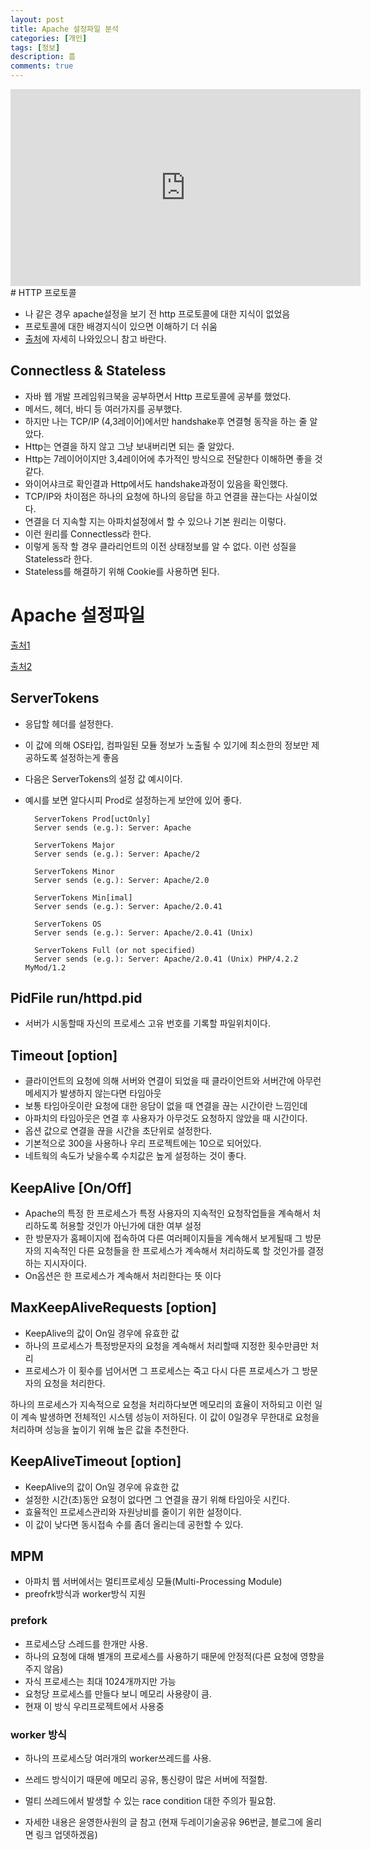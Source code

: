 ```yaml
---
layout: post
title: Apache 설정파일 분석
categories: [개인]
tags: [정보]
description: 흠
comments: true
---
```


<iframe width="560" height="315" src="https://www.youtube.com/embed/5gvQHtR9oNw" frameborder="0" allowfullscreen></iframe>
# HTTP 프로토콜

- 나 같은 경우 apache설정을 보기 전 http 프로토콜에 대한 지식이 없었음
- 프로토콜에 대한 배경지식이 있으면 이해하기 더 쉬움 
- [출처](http://www.joinc.co.kr/modules/moniwiki/wiki.php/Site/Network_Programing/AdvancedComm/HTTP)에 자세히 나와있으니 참고 바란다.

## Connectless & Stateless

- 자바 웹 개발 프레임워크북을 공부하면서 Http 프로토콜에 공부를 했었다.
- 메서드, 헤더, 바디 등 여러가지를 공부했다.
- 하지만 나는 TCP/IP (4,3레이어)에서만 handshake후 연결형 동작을 하는 줄 알았다.
- Http는 연결을 하지 않고 그냥 보내버리면 되는 줄 알았다.
- Http는 7레이어이지만 3,4레이어에 추가적인 방식으로 전달한다 이해하면 좋을 것 같다.
- 와이어샤크로 확인결과 Http에서도 handshake과정이 있음을 확인했다.
- TCP/IP와 차이점은 하나의 요청에 하나의 응답을 하고 연결을 끊는다는 사실이었다.
- 연결을 더 지속할 지는 아파치설정에서 할 수 있으나 기본 원리는 이렇다.
- 이런 원리를 Connectless라 한다.
- 이렇게 동작 할 경우 클라리언트의 이전 상태정보를 알 수 없다. 이런 성질을 Stateless라 한다.
- Stateless를 해결하기 위해 Cookie를 사용하면 된다.

# Apache 설정파일

[출처1](http://webdir.tistory.com/178)

[출처2](http://www.apache.org/)

## ServerTokens

- 응답할 헤더를 설정한다.
- 이 값에 의해 OS타입, 컴파일된 모듈 정보가 노출될 수 있기에 최소한의 정보만 제공하도록 설정하는게 좋음
- 다음은 ServerTokens의 설정 값 예시이다.
- 예시를 보면 알다시피 Prod로 설정하는게 보안에 있어 좋다.


		ServerTokens Prod[uctOnly]
		Server sends (e.g.): Server: Apache
		
		ServerTokens Major
		Server sends (e.g.): Server: Apache/2
		
		ServerTokens Minor
		Server sends (e.g.): Server: Apache/2.0
		
		ServerTokens Min[imal]
		Server sends (e.g.): Server: Apache/2.0.41
		
		ServerTokens OS
		Server sends (e.g.): Server: Apache/2.0.41 (Unix)
		
		ServerTokens Full (or not specified)
		Server sends (e.g.): Server: Apache/2.0.41 (Unix) PHP/4.2.2 MyMod/1.2

## PidFile run/httpd.pid

- 서버가 시동할때 자신의 프로세스 고유 번호를 기록할 파일위치이다.

## Timeout [option]

- 클라이언트의 요청에 의해 서버와 연결이 되었을 때 클라이언트와 서버간에 아무런 메세지가 발생하지 않는다면 타임아웃
- 보통 타임아웃이란 요청에 대한 응담이 없을 때 연결을 끊는 시간이란 느낌인데
- 아파치의 타임아웃은 연결 후 사용자가 아무것도 요청하지 않았을 때 시간이다. 
- 옵션 값으로 연결을 끊을 시간을 초단위로 설정한다. 
- 기본적으로 300을 사용하나 우리 프로젝트에는 10으로 되어있다.
- 네트웍의 속도가 낮을수록 수치값은 높게 설정하는 것이 좋다.

## KeepAlive [On/Off]

- Apache의 특정 한 프로세스가 특정 사용자의 지속적인 요청작업들을 계속해서 처리하도록 허용할 것인가 아닌가에 대한 여부 설정
- 한 방문자가 홈페이지에 접속하여 다른 여러페이지들을 계속해서 보게될때 그 방문자의 지속적인 다른 요청들을 한 프로세스가 계속해서 처리하도록 할 것인가를 결정하는 지시자이다.
- On옵션은 한 프로세스가 계속해서 처리한다는 뜻 이다

## MaxKeepAliveRequests [option]

- KeepAlive의 값이 On일 경우에 유효한 값
- 하나의 프로세스가 특정방문자의 요청을 계속해서 처리할때 지정한 횟수만큼만 처리
-  프로세스가 이 횟수를 넘어서면 그 프로세스는 죽고 다시 다른 프로세스가 그 방문자의 요청을 처리한다.

하나의 프로세스가 지속적으로 요청을 처리하다보면 메모리의 효율이 저하되고 이런 일이 계속 발생하면 전체적인 시스템 성능이 저하된다. 이 값이 0일경우 무한대로 요청을 처리하며 성능을 높이기 위해 높은 값을 추천한다.


## KeepAliveTimeout [option]

- KeepAlive의 값이 On일 경우에 유효한 값
- 설정한 시간(초)동안 요청이 없다면 그 연결을 끊기 위해 타임아웃 시킨다.
- 효율적인 프로세스관리와 자원낭비를 줄이기 위한 설정이다.
- 이 값이 낮다면 동시접속 수를 좀더 올리는데 공헌할 수 있다.

## MPM

- 아파치 웹 서버에서는 멀티프로세싱 모듈(Multi-Processing Module)
- preofrk방식과 worker방식 지원

### prefork
- 프로세스당 스레드를 한개만 사용.
- 하나의 요청에 대해 별개의 프로세스를 사용하기 때문에 안정적(다른 요청에 영향을 주지 않음)
- 자식 프로세스는 최대 1024개까지만 가능
- 요청당 프로세스를 만들다 보니 메모리 사용량이 큼.
- 현재 이 방식 우리프로젝트에서 사용중

### worker 방식
- 하나의 프로세스당 여러개의 worker쓰레드를 사용.
- 쓰레드 방식이기 때문에 메모리 공유, 통신량이 많은 서버에 적절함.
- 멀티 쓰레드에서 발생할 수 있는 race condition 대한 주의가 필요함.

- 자세한 내용은 윤영한사원의 글 참고 (현재 두레이기술공유 96번글, 블로그에 올리면 링크 업뎃하겠음)
